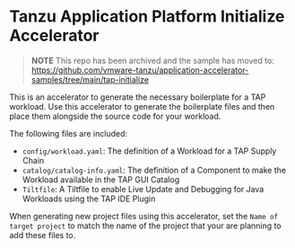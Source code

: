 # Tanzu Application Platform Initialize Accelerator

> **NOTE** This repo has been archived and the sample has moved to:  
> https://github.com/vmware-tanzu/application-accelerator-samples/tree/main/tap-initialize

This is an accelerator to generate the necessary boilerplate for a TAP workload. Use this accelerator to generate the boilerplate files and then place them alongside the source code for your workload.

The following files are included:
- `config/workload.yaml`: The definition of a Workload for a TAP Supply Chain
- `catalog/catalog-info.yaml`: The definition of a Component to make the Workload available in the TAP GUI Catalog
- `Tiltfile`: A Tiltfile to enable Live Update and Debugging for Java Workloads using the TAP IDE Plugin

When generating new project files using this accelerator, set the `Name of target project` to match the name of the project that your are planning to add these files to.
